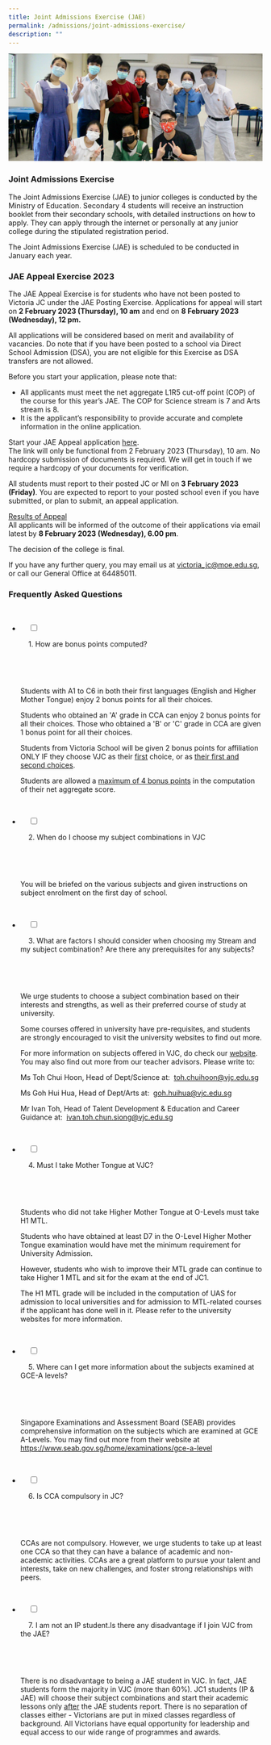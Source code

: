 ```yaml
---
title: Joint Admissions Exercise (JAE)
permalink: /admissions/joint-admissions-exercise/
description: ""
---
```

![](/images/Sub%20Page%20Banners%202023/Admissions%20JAE.jpg)

### Joint Admissions Exercise


The Joint Admissions Exercise (JAE) to junior colleges is conducted by the Ministry of Education. Secondary 4 students will receive an instruction booklet from their secondary schools, with detailed instructions on how to apply. They can apply through the internet or personally at any junior college during the stipulated registration period.

The Joint Admissions Exercise (JAE) is scheduled to be conducted in January each year.

### JAE Appeal Exercise 2023

The JAE Appeal Exercise is for students who have not been posted to Victoria JC under the JAE Posting Exercise. Applications for appeal will start on **2 February 2023 (Thursday), 10 am** and end on **8 February 2023 (Wednesday), 12 pm.**

All applications will be considered based on merit and availability of vacancies. Do note that if you have been posted to a school via Direct School Admission (DSA), you are not eligible for this Exercise as DSA transfers are not allowed.

Before you start your application, please note that:
* All applicants must meet the net aggregate L1R5 cut-off point (COP) of the course for this year’s JAE. The COP for Science stream is 7 and Arts stream is 8.
* It is the applicant’s responsibility to provide accurate and complete information in the online application.

Start your JAE Appeal application [here](https://portal.vjc.edu.sg/0/appeal.html). 
<br>The link will only be functional from 2 February 2023 (Thursday), 10 am. No hardcopy submission of documents is required. We will get in touch if we require a hardcopy of your documents for verification.

All students must report to their posted JC or MI on **3 February 2023 (Friday)**. You are expected to report to your posted school even if you have submitted, or plan to submit, an appeal application.


<u>Results of Appeal</u><br>
All applicants will be informed of the outcome of their applications via email latest by **8 February 2023 (Wednesday), 6.00 pm**.

The decision of the college is final.

If you have any further query, you may email us at [victoria_jc@moe.edu.sg](mailto:victoria_jc@moe.edu.sg), or call our General Office at 64485011.

### Frequently Asked Questions

<ul class="jekyllcodex_accordion">

  <li>

    <input type="checkbox" id="accordion1">

    <label for="accordion1">1. How are bonus points computed?</label>

    <div>

      <p>Students with A1 to C6 in both their first languages (English and Higher Mother Tongue) enjoy 2 bonus points for all their choices.</p>

<p>Students who obtained an 'A' grade in CCA can enjoy 2 bonus points for all their choices. Those who obtained a 'B' or 'C' grade in CCA are given 1 bonus point for all their choices.</p>

<p>Students from Victoria School will be given 2 bonus points for affiliation ONLY IF they choose VJC as their <u>first</u> choice, or as <u>their first and second choices</u>.</p>

<p>Students are allowed a <u>maximum of 4 bonus points</u> in the computation of their net aggregate score.</p>

    </div>

</li>
	
<li>

    <input type="checkbox" id="accordion2">

    <label for="accordion2">2. When do I choose my subject combinations in VJC</label>

    <div>

      <p>You will be briefed on the various subjects and given instructions on subject enrolment on the first day of school.</p>

    </div>

</li>
	
<li>

    <input type="checkbox" id="accordion3">

    <label for="accordion3">3. What are factors I should consider when choosing my Stream and my subject combination? Are there any prerequisites for any subjects?</label>

    <div>

      <p>We urge students to choose a subject combination based on their interests and strengths, as well as their preferred course of study at university.</p>

<p>Some courses offered in university have pre-requisites, and students are strongly encouraged to visit the university websites to find out more.</p>

<p>For more information on subjects offered in VJC, do check our <a href="/learn-like-a-victorian/academic-disciplines/">website</a>. You may also find out more from our teacher advisors. Please write to:</p>

<p>Ms Toh Chui Hoon, Head of Dept/Science at: 
	<a href="toh.chuihoon@vjc.edu.sg">toh.chuihoon@vjc.edu.sg</a></p>
				
<p>Ms Goh Hui Hua, Head of Dept/Arts at: 
<a href="goh.huihua@vjc.edu.sg">goh.huihua@vjc.edu.sg</a></p>
				
<p>Mr Ivan Toh, Head of Talent Development & Education and Career Guidance at: 
<a href="ivan.toh.chun.siong@vjc.edu.sg">ivan.toh.chun.siong@vjc.edu.sg</a></p>
    </div>

</li>
	
<li>

    <input type="checkbox" id="accordion4">

    <label for="accordion4">4. Must I take Mother Tongue at VJC?</label>

    <div>

      <p>Students who did not take Higher Mother Tongue at O-Levels must take H1 MTL.</p>

<p>Students who have obtained at least D7 in the O-Level Higher Mother Tongue examination would have met the minimum requirement for University Admission.</p>

<p>However, students who wish to improve their MTL grade can continue to take Higher 1 MTL and sit for the exam at the end of JC1.</p>

<p>The H1 MTL grade will be included in the computation of UAS for admission to local universities and for admission to MTL-related courses if the applicant has done well in it. Please refer to the university websites for more information.</p>

    </div>

</li>
	
<li>

    <input type="checkbox" id="accordion5">

    <label for="accordion5">5. Where can I get more information about the subjects examined at GCE-A levels? </label>

    <div>

      <p>Singapore Examinations and Assessment Board (SEAB) provides comprehensive information on the subjects which are examined at GCE A-Levels. You may find out more from their website at <br>
<a href="https://www.seab.gov.sg/home/examinations/gce-a-level">https://www.seab.gov.sg/home/examinations/gce-a-level</a>
				
</p>

    </div>

</li>
	
<li>

    <input type="checkbox" id="accordion6">

    <label for="accordion6">6. Is CCA compulsory in JC?</label>

    <div>

      <p>CCAs are not compulsory. However, we urge students to take up at least one CCA so that they can have a balance of academic and non-academic activities. CCAs are a great platform to pursue your talent and interests, take on new challenges, and foster strong relationships with peers.</p>

    </div>

</li>
	
<li>

    <input type="checkbox" id="accordion7">

    <label for="accordion7">7. I am not an IP student.Is there any disadvantage if I join VJC from the JAE?</label>

    <div>

      <p>There is no disadvantage to being a JAE student in VJC. In fact, JAE students form the majority in VJC (more than 60%). JC1 students (IP & JAE) will choose their subject combinations and start their academic lessons only <u>after</u> the JAE students report. There is no separation of classes either - Victorians are put in mixed classes regardless of background. All Victorians have equal opportunity for leadership and equal access to our wide range of programmes and awards.</p>

    </div>

</li>
</ul>